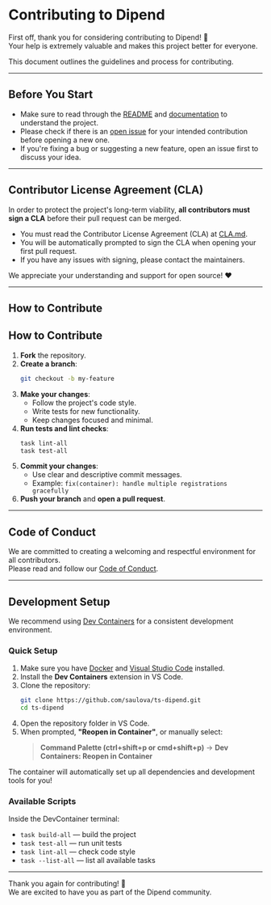 # Contributing to Dipend

First off, thank you for considering contributing to Dipend! 🙏  
Your help is extremely valuable and makes this project better for everyone.

This document outlines the guidelines and process for contributing.

---

## Before You Start

- Make sure to read through the [README](https://github.com/saulova/ts-dipend/blob/main/README.md) and [documentation](https://dipend.sauloalvarenga.dev.br) to understand the project.
- Please check if there is an [open issue](https://github.com/saulova/ts-dipend/issues) for your intended contribution before opening a new one.
- If you're fixing a bug or suggesting a new feature, open an issue first to discuss your idea.

---

## Contributor License Agreement (CLA)

In order to protect the project's long-term viability, **all contributors must sign a CLA** before their pull request can be merged.

- You must read the Contributor License Agreement (CLA) at [CLA.md](CLA.md).
- You will be automatically prompted to sign the CLA when opening your first pull request.
- If you have any issues with signing, please contact the maintainers.

We appreciate your understanding and support for open source! ❤️

---

## How to Contribute

## How to Contribute

1. **Fork** the repository.
2. **Create a branch**:
   ```bash
   git checkout -b my-feature
   ```
3. **Make your changes**:
   - Follow the project's code style.
   - Write tests for new functionality.
   - Keep changes focused and minimal.
4. **Run tests and lint checks**:
   ```bash
   task lint-all
   task test-all
   ```
5. **Commit your changes**:
   - Use clear and descriptive commit messages.
   - Example: `fix(container): handle multiple registrations gracefully`
6. **Push your branch** and **open a pull request**.

---

## Code of Conduct

We are committed to creating a welcoming and respectful environment for all contributors.  
Please read and follow our [Code of Conduct](https://github.com/saulova/ts-dipend/blob/main/CODE_OF_CONDUCT.md).

---

## Development Setup

We recommend using [Dev Containers](https://containers.dev/) for a consistent development environment.

### Quick Setup

1. Make sure you have [Docker](https://www.docker.com/) and [Visual Studio Code](https://code.visualstudio.com/) installed.
2. Install the **Dev Containers** extension in VS Code.
3. Clone the repository:
   ```bash
   git clone https://github.com/saulova/ts-dipend.git
   cd ts-dipend
   ```
4. Open the repository folder in VS Code.
5. When prompted, **"Reopen in Container"**, or manually select:
   > **Command Palette (ctrl+shift+p or cmd+shift+p)** → **Dev Containers: Reopen in Container**

The container will automatically set up all dependencies and development tools for you!

### Available Scripts

Inside the DevContainer terminal:

- `task build-all` — build the project
- `task test-all` — run unit tests
- `task lint-all` — check code style
- `task --list-all` — list all available tasks

---

Thank you again for contributing! 🎉  
We are excited to have you as part of the Dipend community.
